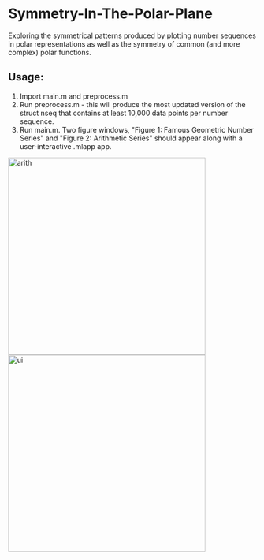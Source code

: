 # Symmetry-In-The-Polar-Plane
Exploring the symmetrical patterns produced by plotting number sequences in polar representations as well as the symmetry of common (and more complex) polar functions.

## Usage:
1. Import main.m and preprocess.m
2. Run preprocess.m - this will produce the most updated version of the struct nseq that contains at least 10,000 data points per number sequence.
3. Run main.m. Two figure windows, "Figure 1: Famous Geometric Number Series" and "Figure 2: Arithmetic Series" should appear along with a user-interactive .mlapp app.
   
<img width="400" alt="arith" src="https://github.com/gracepiroscia/Symmetry-In-The-Polar-Plane/assets/77422145/08ec8a52-685d-4ad2-9cb1-c4f93a0eeb21">
<img width="400" alt="ui" src="https://github.com/gracepiroscia/Symmetry-In-The-Polar-Plane/assets/77422145/55105454-e559-4cc2-b882-fbeb9226624c">
